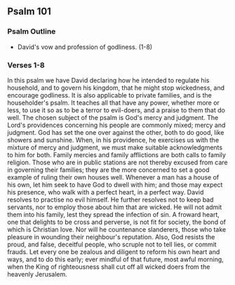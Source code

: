 ## Psalm 101

### Psalm Outline

- David's vow and profession of godliness. (1-8)

### Verses 1-8

In this psalm we have David declaring how he intended to regulate his household, and to govern his kingdom, that he might stop wickedness, and encourage godliness. It is also applicable to private families, and is the householder's psalm. It teaches all that have any power, whether more or less, to use it so as to be a terror to evil-doers, and a praise to them that do well. The chosen subject of the psalm is God's mercy and judgment. The Lord's providences concerning his people are commonly mixed; mercy and judgment. God has set the one over against the other, both to do good, like showers and sunshine. When, in his providence, he exercises us with the mixture of mercy and judgment, we must make suitable acknowledgments to him for both. Family mercies and family afflictions are both calls to family religion. Those who are in public stations are not thereby excused from care in governing their families; they are the more concerned to set a good example of ruling their own houses well. Whenever a man has a house of his own, let him seek to have God to dwell with him; and those may expect his presence, who walk with a perfect heart, in a perfect way. David resolves to practise no evil himself. He further resolves not to keep bad servants, nor to employ those about him that are wicked. He will not admit them into his family, lest they spread the infection of sin. A froward heart, one that delights to be cross and perverse, is not fit for society, the bond of which is Christian love. Nor will he countenance slanderers, those who take pleasure in wounding their neighbour's reputation. Also, God resists the proud, and false, deceitful people, who scruple not to tell lies, or commit frauds. Let every one be zealous and diligent to reform his own heart and ways, and to do this early; ever mindful of that future, most awful morning, when the King of righteousness shall cut off all wicked doers from the heavenly Jerusalem.


